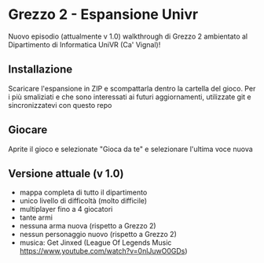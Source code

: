 # Grezzo 2 - Espansione Univr
Nuovo episodio (attualmente v 1.0) walkthrough di Grezzo 2 ambientato al Dipartimento di Informatica UniVR (Ca' Vignal)!

## Installazione
Scaricare l'espansione in ZIP e scompattarla dentro la cartella del gioco.
Per i più smaliziati e che sono interessati ai futuri aggiornamenti, utilizzate git e sincronizzatevi con questo repo

## Giocare
Aprite il gioco e selezionate "Gioca da te" e selezionare l'ultima voce nuova

## Versione attuale (v 1.0)
- mappa completa di tutto il dipartimento
- unico livello di difficoltà (molto difficile)
- multiplayer fino a 4 giocatori
- tante armi
- nessuna arma nuova (rispetto a Grezzo 2)
- nessun personaggio nuovo (rispetto a Grezzo 2)
- musica: Get Jinxed (League Of Legends Music https://www.youtube.com/watch?v=0nlJuwO0GDs)
